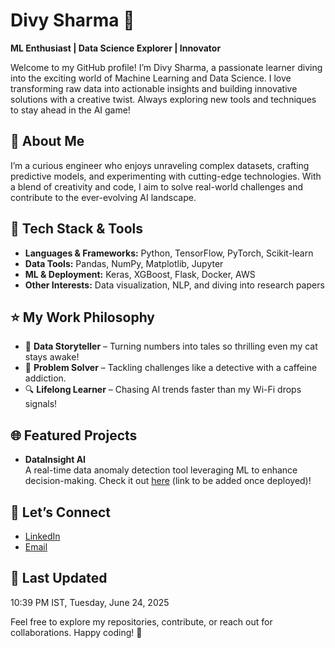 

# Divy Sharma 👋  
**ML Enthusiast | Data Science Explorer | Innovator**

Welcome to my GitHub profile! I’m Divy Sharma, a passionate learner diving into the exciting world of Machine Learning and Data Science. I love transforming raw data into actionable insights and building innovative solutions with a creative twist. Always exploring new tools and techniques to stay ahead in the AI game!

## 🌟 About Me  
I’m a curious engineer who enjoys unraveling complex datasets, crafting predictive models, and experimenting with cutting-edge technologies. With a blend of creativity and code, I aim to solve real-world challenges and contribute to the ever-evolving AI landscape.

## 🚀 Tech Stack & Tools  
- **Languages & Frameworks:** Python, TensorFlow, PyTorch, Scikit-learn  
- **Data Tools:** Pandas, NumPy, Matplotlib, Jupyter  
- **ML & Deployment:** Keras, XGBoost, Flask, Docker, AWS  
- **Other Interests:** Data visualization, NLP, and diving into research papers  

## ⭐ My Work Philosophy  
- 🎨 **Data Storyteller** – Turning numbers into tales so thrilling even my cat stays awake!  
- 🧩 **Problem Solver** – Tackling challenges like a detective with a caffeine addiction.  
- 🔍 **Lifelong Learner** – Chasing AI trends faster than my Wi-Fi drops signals!  

## 🌐 Featured Projects  
- **DataInsight AI**  
  A real-time data anomaly detection tool leveraging ML to enhance decision-making. Check it out [here](#) (link to be added once deployed)!  

## 🤝 Let’s Connect  
- [LinkedIn](https://www.linkedin.com/in/divysharma99)  
- [Email](mailto:sharmadivy99@gmail.com)  

## 📅 Last Updated  
10:39 PM IST, Tuesday, June 24, 2025  

Feel free to explore my repositories, contribute, or reach out for collaborations. Happy coding! 🚀  

